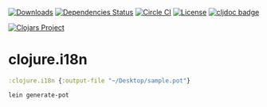 [![Downloads](https://versions.deps.co/camsaul/clojure.i18n/downloads.svg)](https://versions.deps.co/camsaul/clojure.i18n)
[![Dependencies Status](https://versions.deps.co/camsaul/clojure.i18n/status.svg)](https://versions.deps.co/camsaul/clojure.i18n)
[![Circle CI](https://circleci.com/gh/camsaul/clojure.i18n.svg?style=svg)](https://circleci.com/gh/camsaul/clojure.i18n)
[![License](https://img.shields.io/badge/license-Eclipse%20Public%20License-blue.svg)](https://raw.githubusercontent.com/camsaul/clojure.i18n/master/LICENSE)
[![cljdoc badge](https://cljdoc.org/badge/camsaul/clojure.i18n)](https://cljdoc.org/d/camsaul/clojure.i18n/CURRENT)

[![Clojars Project](https://clojars.org/camsaul/clojure.i18n/latest-version.svg)](http://clojars.org/camsaul/clojure.i18n)

# clojure.i18n

```clojure
:clojure.i18n {:output-file "~/Desktop/sample.pot"}
```

```sh
lein generate-pot
```
